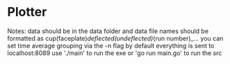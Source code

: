 # Plotter

Notes:
data should be in the data folder and data file names should be formatted as
	cup(faceplate)_deflected(undeflected)_(run number)_...
you can set time average grouping via the -n flag
by default everything is sent to localhost:8089
use './main' to run the exe or 'go run main.go' to run the src
